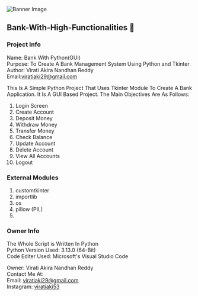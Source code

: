 ![Banner Image](https://github.com/ViratiAkiraNandhanReddy/Bank-With-High-Functionalities/blob/main/Bank_Package/Visual%20Data/Banner%20Image.jpg)

## Bank-With-High-Functionalities 🏦

### Project Info
Name: Bank With Python(GUI)  
Purpose: To Create A Bank Management System Using Python and Tkinter  
Author: Virati Akira Nandhan Reddy  
Email:viratiaki29@gmail.com

This Is A Simple Python Project That Uses Tkinter Module To Create A Bank Application. It Is A GUI Based Project. The Main Objectives Are As Follows:
1. Login Screen
2. Create Account
3. Deposit Money
4. Withdraw Money
5. Transfer Money
6. Check Balance
7. Update Account
8. Delete Account
9. View All Accounts
10. Logout










### External Modules
1. customtkinter 
2. importlib
3. os
4. pillow (PIL)
5. 


### Owner Info
The Whole Script is Written In Python\
Python Version Used: 3.13.0 (64-Bit)\
Code Editer Used: Microsoft's Visual Studio Code

Owner: Virati Akira Nandhan Reddy\
Contact Me At:\
Email: viratiaki29@gmail.com\
Instagram: [viratiaki53](https://www.instagram.com/viratiaki53/)
